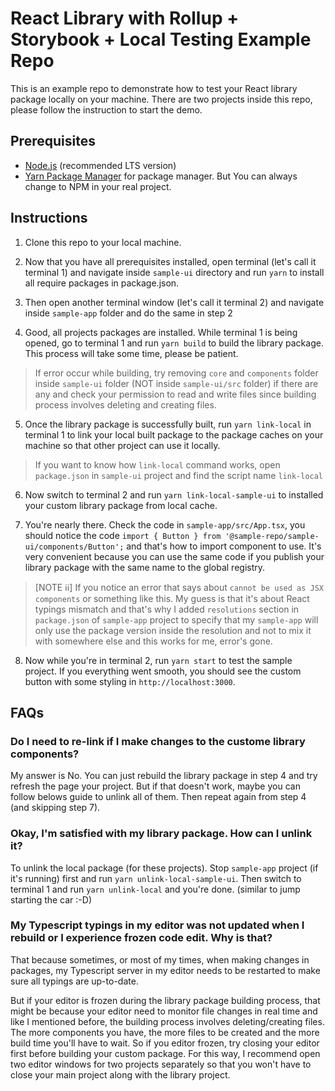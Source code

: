 # React Library with Rollup + Storybook + Local Testing Example Repo

This is an example repo to demonstrate how to test your React library package locally on your machine. There are two projects inside this repo, please follow the instruction to start the demo.

## Prerequisites
- [Node.js](https://nodejs.org/en) (recommended LTS version)
- [Yarn Package Manager](https://yarnpkg.com/getting-started/install) for package manager. But You can always change to NPM in your real project.

## Instructions
1. Clone this repo to your local machine.

2. Now that you have all prerequisites installed, open terminal (let's call it terminal 1) and navigate inside `sample-ui` directory and run `yarn` to install all require packages in package.json.

3. Then open another terminal window (let's call it terminal 2) and navigate inside `sample-app` folder and do the same in step 2

4. Good, all projects packages are installed. While terminal 1 is being opened, go to terminal 1 and run `yarn build` to build the library package. This process will take some time, please be patient.

> If error occur while building, try removing `core` and `components` folder inside `sample-ui` folder (NOT inside `sample-ui/src` folder) if there are any and check your permission to read and write files since building process involves deleting and creating files.

5. Once the library package is successfully built, run `yarn link-local` in terminal 1 to link your local built package to the package caches on your machine so that other project can use it locally.

> If you want to know how `link-local` command works, open `package.json` in `sample-ui` project and find the script name `link-local`

6. Now switch to terminal 2 and run `yarn link-local-sample-ui` to installed your custom library package from local cache.

7. You're nearly there. Check the code in `sample-app/src/App.tsx`, you should notice the code
```import { Button } from '@sample-repo/sample-ui/components/Button';```
and that's how to import component to use. It's very convenient because you can use the same code if you publish your library package with the same name to the global registry.

> [NOTE ℹ️ℹ️] If you notice an error that says about `cannot be used as JSX components` or something like this. My guess is that it's about React typings mismatch and that's why I added `resolutions` section in `package.json` of `sample-app` project to specify that my `sample-app` will only use the package version inside the resolution and not to mix it with somewhere else and this works for me, error's gone.

8. Now while you're in terminal 2, run `yarn start` to test the sample project. If you everything went smooth, you should see the custom button with some styling in `http://localhost:3000`.

## FAQs

### Do I need to re-link if I make changes to the custome library components?

My answer is No. You can just rebuild the library package in step 4 and try refresh the page your project. But if that doesn't work, maybe you can follow belows guide to unlink all of them. Then repeat again from step 4 (and skipping step 7).

### Okay, I'm satisfied with my library package. How can I unlink it?

To unlink the local package (for these projects). Stop `sample-app` project (if it's running) first and run `yarn unlink-local-sample-ui`. Then switch to terminal 1 and run `yarn unlink-local` and you're done. (similar to jump starting the car :-D)

### My Typescript typings in my editor was not updated when I rebuild or I experience frozen code edit. Why is that?

That because sometimes, or most of my times, when making changes in packages, my Typescript server in my editor needs to be restarted to make sure all typings are up-to-date.

But if your editor is frozen during the library package building process, that might be because your editor need to monitor file changes in real time and like I mentioned before, the building process involves deleting/creating files. The more components you have, the more files to be created and the more build time you'll have to wait. So if you editor frozen, try closing your editor first before building your custom package. For this way, I recommend open two editor windows for two projects separately so that you won't have to close your main project along with the library project.
